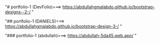 "# portfolio-1 (DevFolio)===> https://abdullahgmalabdo.github.io/bootstrap-designs--2-/ " 

"## portfolio-1 (DANIELS)===> https://abdullahgmalabdo.github.io/bootstrap-design-3-/ " 


"### portfolio-1 (abdullah)===> https://abdullah-5da45.web.app/ " 
